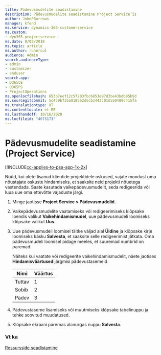 ```yaml
---
title: Pädevusmudelite seadistamine
description: Pädevusmudelite seadistamine Project Service’is
author: JohnPBurrows
manager: kfend
ms.service: dynamics-365-customerservice
ms.custom:
- dyn365-projectservice
ms.date: 8/03/2018
ms.topic: article
ms.author: ruhercul
audience: Admin
search.audienceType:
- admin
- customizer
- enduser
search.app:
- D365CE
- D365PS
- ProjectOperations
ms.openlocfilehash: 653b7eef12c57203fbc6853e97d3be43bdb85b9d
ms.sourcegitcommit: 5c4c9bf3ba018562d6cb3443c01d550489c415fa
ms.translationtype: HT
ms.contentlocale: et-EE
ms.lasthandoff: 10/16/2020
ms.locfileid: "4075173"
---
```

# <a name="set-up-proficiency-models-project-service"></a>Pädevusmudelite seadistamine (Project Service)

[!INCLUDE[cc-applies-to-psa-app-1x-2x](../includes/cc-applies-to-psa-app-1x-2x.md)]

Nüüd, kui olete lisanud klientide projektidele oskused, vajate moodust oma nõustajate oskuste hindamiseks, et saaksite neid projekti nõuetega vastendada. Saate kasutada vaikepädevusmudelit, seda redigeerida või luua uue oma ettevõtte vajaduste järgi.  
  
1.  Minge jaotisse **Project Service > Pädevusmudelid**.  
  
2.  Vaikepädevusmudelite vaatamiseks või redigeerimiseks klõpsake loendis valikut **Vaikehindamismudel**, uue pädevusmudeli loomiseks klõpsake valikut **Uus**.  
  
3.  Uue pädevusmudeli loomisel täitke väljad alal **Üldine** ja klõpsake kirje loomiseks käsku **Salvesta**, et saaksite selle redigeerimist jätkata. Oma pädevusmudeli loomisel pidage meeles, et suuremad numbrid on paremad.  
  
     Näiteks kui vaatate või redigeerite vaikehindamismudelit, näete jaotises **Hindamisväärtused** järgmisi pädevustasemeid.  
  
    |Nimi|Väärtus|  
    |----------|-----------|  
    |Tuttav|1|  
    |Sobib|2|  
    |Pädev|3|  
  
4.  Pädevustaseme lisamiseks või muutmiseks klõpsake tabelinuppu ja tehke soovitud muudatused.  
  
5.  Klõpsake ekraani paremas alanurgas nuppu **Salvesta**.  
  
### <a name="see-also"></a>Vt ka  
 [Ressursside seadistamine](../psa/set-up-resources.md)
